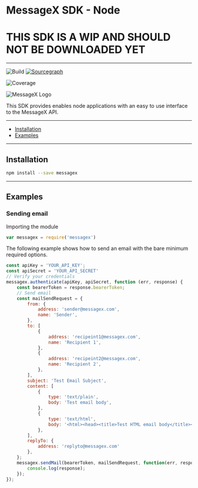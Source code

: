 # MessageX SDK - Node

# THIS SDK IS A WIP AND SHOULD NOT BE DOWNLOADED YET

---
![Build](https://github.com/messagex/messagex-nodejs/workflows/Build/badge.svg?branch=master)
[![Sourcegraph](https://sourcegraph.com/github.com/messagex/node-messagex/-/badge.svg)](https://sourcegraph.com/github.com/messagex/node-messagex?badge)

![Coverage](https://img.shields.io/badge/coverage-100%-green)

![MessageX Logo](https://raw.githubusercontent.com/messagex/node-messagex/master/img/messagex-logo.png "MessageX")

This SDK provides enables node applications with an easy to use interface to the MessageX API.

---

* [Installation](#installation)
* [Examples](#examples)

---

## Installation

```sh
npm install --save messagex
```

---

## Examples

### Sending email

Importing the module

```javascript
var messagex = require('messagex')
```

The following example shows how to send an email with the bare minimum required options.

```javascript
const apiKey = 'YOUR_API_KEY';
const apiSecret = 'YOUR_API_SECRET'
// Verify your credentials
messagex.authenticate(apiKey, apiSecret, function (err, response) {
    const bearerToken = response.bearerToken;
    // Send email
    const mailSendRequest = {
        from: {
            address: 'sender@messagex.com',
            name: 'Sender',
        },
        to: [
            {
                address: 'recipeint1@messagex.com',
                name: 'Recipient 1',
            },
            {
                address: 'recipeint2@messagex.com',
                name: 'Recipient 2',
            },
        ],
        subject: 'Test Email Subject',
        content: [
            {
                type: 'text/plain',
                body: 'Test email body',
            },
            {
                type: 'text/html',
                body: '<html><head><title>Test HTML email body</title></head><body><p>Test HTML Email body</p></body></html>',
            },
        ],
        replyTo: {
            address: 'replyto@messagex.com'
        },
    };
    messagex.sendMail(bearerToken, mailSendRequest, function(err, response){
        console.log(response);
    });
});
```
